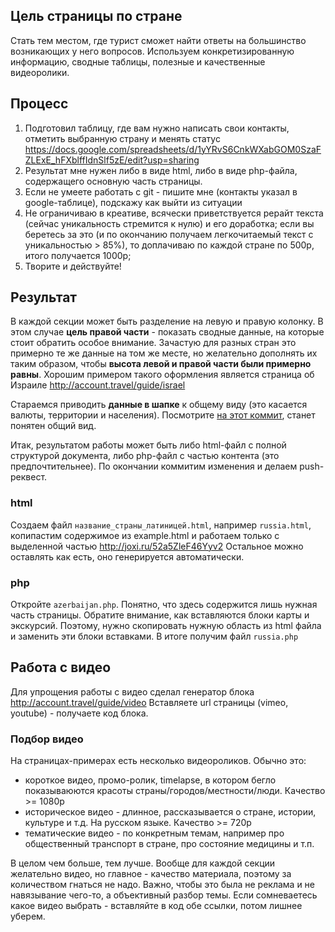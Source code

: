 ## Цель страницы по стране
Стать тем местом, где турист сможет найти ответы на большинство возникающих у него вопросов.
Используем конкретизированную информацию, сводные таблицы, полезные и качественные видеоролики.

## Процесс
1) Подготовил таблицу, где вам нужно написать свои контакты, отметить выбранную страну и менять статус https://docs.google.com/spreadsheets/d/1yYRvS6CnkWXabGOM0SzaFZLExE_hFXblffIdnSlf5zE/edit?usp=sharing
2) Результат мне нужен либо в виде html, либо в виде php-файла, содержащего основную часть страницы.
3) Если не умеете работать с git - пишите мне (контакты указал в google-таблице), подскажу как выйти из ситуации
4) Не ограничиваю в креативе, всячески приветствуется рерайт текста (сейчас уникальность стремится к нулю) и его доработка; если вы беретесь за это (и по окончанию получаем легкочитаемый текст с уникальностью > 85%), то доплачиваю по каждой стране по 500р, итого получается 1000р;
5) Творите и действуйте!

## Результат
В каждой секции может быть разделение на левую и правую колонку. В этом случае __цель правой части__ - показать сводные данные, на которые стоит обратить особое внимание. Зачастую для разных стран это примерно те же данные на том же месте, но желательно дополнять их таким образом, чтобы __высота левой и правой части были примерно равны__.
Хорошим примером такого оформления является страница об Израиле http://account.travel/guide/israel

Стараемся приводить __данные в шапке__ к общему виду (это касается валюты, территории и населения). Посмотрите [на этот коммит](https://github.com/alnidok/TACountries/commit/70c397225b0593e755c21d59961b4b76e680b4a4), станет понятен общий вид.

Итак, результатом работы может быть либо html-файл с полной структурой документа, либо php-файл c частью контента (это предпочтительнее).
По окончании коммитим изменения и делаем push-реквест.

### html
Создаем файл `название_страны_латиницей.html`, например `russia.html`, копипастим содержимое из example.html и работаем только с выделенной частью http://joxi.ru/52a5ZleF46Yyv2
Остальное можно оставлять как есть, оно генерируется автоматически.

### php
Откройте `azerbaijan.php`.
Понятно, что здесь содержится лишь нужная часть страницы. Обратите внимание, как вставляются блоки карты и экскурсий.
Поэтому, нужно скопировать нужную область из html файла и заменить эти блоки вставками.
В итоге получим файл `russia.php`

## Работа с видео
Для упрощения работы с видео сделал генератор блока http://account.travel/guide/video
Вставляете url страницы (vimeo, youtube) - получаете код блока.

### Подбор видео
На страницах-примерах есть несколько видеороликов. Обычно это:
- короткое видео, промо-ролик, timelapse, в котором бегло показываюются красоты страны/городов/местности/люди. Качество >= 1080p
- историческое видео - длинное, рассказывается о стране, истории, культуре и т.д. На русском языке. Качество >= 720p
- тематические видео - по конкретным темам, например про общественный транспорт в стране, про состояние медицины и т.п.

В целом чем больше, тем лучше. Вообще для каждой секции желательно видео, но главное - качество материала, поэтому за количеством гнаться не надо. Важно, чтобы это была не реклама и не навязывание чего-то, а объективный разбор темы.
Если сомневаетесь какое видео выбрать - вставляйте в код обе ссылки, потом лишнее уберем.
